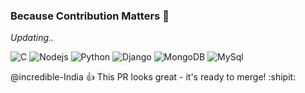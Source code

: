 ### Because Contribution Matters 👋

 *Updating..*

<!--
**incredible-India/incredible-India** is a ✨ _special_ ✨ repository because its `README.md` (this file) appears on your GitHub profile.

Here are some ideas to get you started:

- 🔭 I’m currently working on ...
- 🌱 I’m currently learning ...
- 👯 I’m looking to collaborate on ...
- 🤔 I’m looking for help with ...
- 💬 Ask me about ...
- 📫 How to reach me: ...
- 😄 Pronouns: ...
- ⚡ Fun fact: ...
-->

![C](https://www.britefish.net/wp-content/uploads/2019/07/logo-c-1.png)
![Nodejs](https://www.cloudsavvyit.com/p/uploads/2019/07/2350564e.png?width=1198&trim=1,1&bg-color=000&pad=1,1)
![Python](https://upload.wikimedia.org/wikipedia/commons/thumb/c/c3/Python-logo-notext.svg/1200px-Python-logo-notext.svg.png)
![Django](https://www.edgica.com/wp-content/files/django-logo-big.jpg)
![MongoDB](https://miro.medium.com/max/900/1*b0TtGI6gWFLltL1QkRxVdg.png)
![MySql](http://codinghelptech.com/blog_post/mysql-1.jpg)



@incredible-India :+1: This PR looks great - it's ready to merge! :shipit:
